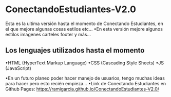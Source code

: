# ConectandoEstudiantes-V2.0
Esta es la ultima versión hasta el momento de Conectando Estudiantes, en el que mejore algunas cosas estilos etc...
•En esta versión mejore algunos estilos imagenes carteles footer y más...
## Los lenguajes utilizados hasta el momento
•HTML (HyperText Markup Language)
•CSS (Cascading Style Sheets)
•JS (JavaScript)

•En un futuro planeo poder hacer manejo de usuarios, tengo muchas ideas para hacer pero esto recién empieza...
•Link de Conectando Estudiantes en Github Pages: https://ramigarcia.github.io/ConectandoEstudiantes-V2.0/
